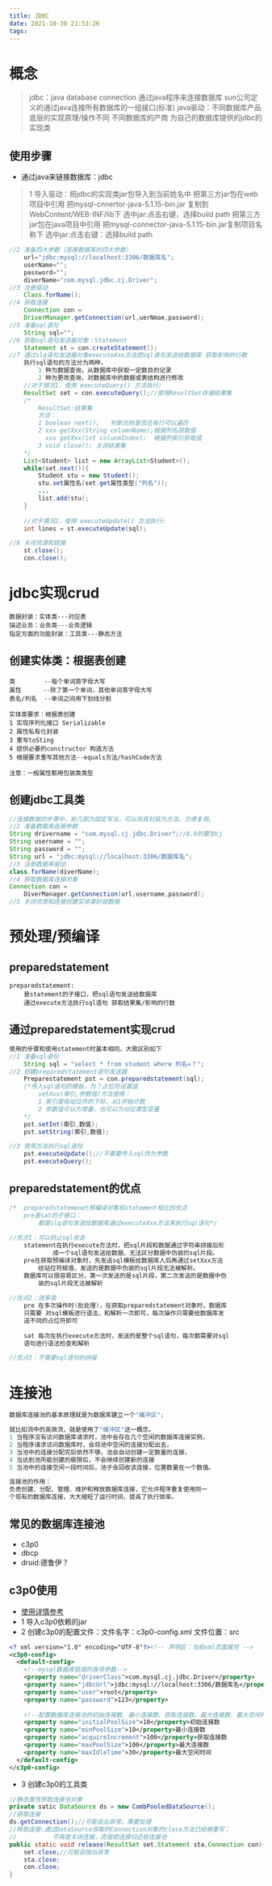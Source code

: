 ```yaml
---
title: JDBC
date: 2021-10-30 21:53:26
tags:
---
```



# 概念

> jdbc：java database connection
> 		通过java程序来连接数据库
> 		sun公司定义的通过java连接所有数据库的一组接口(标准)
> java驱动：不同数据库产品 底层的实现原理/操作不同
> 		不同数据库的产商 为自己的数据库提供的jdbc的实现类	

<!-- more -->

## 使用步骤

- 通过java来链接数据库：jdbc

> 1 导入驱动：把jdbc的实现类jar包导入到当前姓名中
> 把第三方jar包在web项目中引用
> 	把mysql-cnnertor-java-5.1.15-bin.jar
> 	复制到WebContent/WEB-INF/lib下
> 	选中jar:点击右键，选择build path
> 把第三方jar包在java项目中引用
> 	把mysql-connector-java-5.1.15-bin.jar复制项目名称下
> 	选中jar:点击右键：选择build path

~~~java
//2 准备四大参数（连接数据库的四大参数）
	url="jdbc:mysql://localhost:3306/数据库名";
	userName="";
	password="";
	diverName="com.mysql.jdbc.cj.Driver";
//3 注册驱动
	Class.forName();
//4 获取连接
	Connection con = 
    DriverManager.getConnection(url,uerNmae,password);
//5 准备sql语句
	String sql="";
//6 获取sql语句发送器对象：Statement
	Statement st = con.createStatement();
//7 通过slq语句发送器对象executeXxx方法把sql语句发送给数据库 获取影响的行数
	执行sql语句的方法分为两种，
        1 种为数据查询，从数据库中获取一定数目的记录
        2 种为更改查询，对数据库中的数据或表结构进行修改
    //对于情况1，使用 executeQuery() 方法执行;
	ResultSet set = con.executeQuery();//使用ResultSet存储结果集
	/*
		ResultSet:结果集
		方法：
		1 boolean next();	判断光标是否还有行可以遍历
		2 xxx getXxx(String columnName);根据列名获取值
		  xxx getXxx(int colunmIndex);	根据列索引获取值
		3 void close(); 关闭结果集
	*/
	List<Student> list = new ArrayList<Student>();
	while(set.next()){
        Student stu = new Student();
        stu.set属性名(set.get属性类型("列名"));
        ...
        list.add(stu);
    }
	
	//对于情况2，使用 executeUpdate() 方法执行;
	int lines = st.executeUpdate(sql);

//8 关闭资源和链接
	st.close();
	con.close();
~~~



# jdbc实现crud

~~~
数据封装：实体类---对应表
描述业务：业务类---业务逻辑
指定方面的功能封装：工具类---静态方法
~~~

## 创建实体类：根据表创建

~~~
类		 --每个单词首字母大写
属性		--除了第一个单词，其他单词首字母大写
表名/列名  --单词之间用下划线分割

实体类要求：根据表创建
1 实现序列化接口 Serializable
2 属性私有化封装
3 重写toSting
4 提供必要的constructor 构造方法
5 根据要求重写其他方法--equals方法/hashCode方法

注意：一般属性都用包装类类型
~~~

## 创建jdbc工具类

~~~java
//连接数据的步骤中，前几部为固定写法，可以将其封装为方法，方便复用。
//2 准备数据库连接参数
String drivername = "com.mysql.cj.jdbc.Driver";//8.0的要加cj
String username = "";
String password = "";
String url = "jdbc:mysql://localhost:3306/数据库名";
//3 注册数据库驱动
class.forName(diverName);
//4 获取数据库连接对象
Connection con = 
    DiverManager.getConnection(url,username,password);
//5 关闭资源和连接创建实体类封装数据
~~~

# 预处理/预编译

## preparedstatement

~~~
preparedstatement:
	是statement的子接口，把sql语句发送给数据库
	通过execute方法执行sql语句 获取结果集/影响的行数
~~~

## 通过preparedstatement实现crud

~~~java
使用的步骤和使用statement时基本相同，大致区别如下
//1 准备sql语句
	String sql = "select * from student where 列名=？";
//2 创建preparedstatement语句发送器
	Preparestatement pst = con.preparedstatement(sql);
	/*传入sql语句的模板，为？占位符设置值
		setXxx(索引,参数值)方法使用：
		1 索引是指站位符的下标，从1开始计数
		2 参数值可以为常量，也可以为对应类型变量
	*/
	pst.setInt(索引,数值);
	pst.setString(索引,数值);

//3 使用方法执行sql语句
	pst.executeUpdate();//不需要传入sql作为参数
	pst.executeQuery();

~~~

## preparedstatement的优点

~~~java
/*	preparedstatemenet预编译对象和statement相比的优点
	pre是sat的子接口：
    	都是slq语句发送给数据库通过executeXxx方法来执行sql语句*/
    
//优点1：可以防止sql攻击
	statement在执行execute方法时，把sql片段和数据通过字符串拼接后形
			成一个sql语句发送给数据，无法区分数据中伪装的sql片段。
	pre在获取预编译对象时，先发送sql模板给数据库人后再通过setXxx方法
		给站位符赋值，发送的是数据中伪装的sql片段无法被解析。
	数据库可以很容易区分，第一次发送的是sql片段，第二次发送的是数据中伪
		装的sql片段无法被解析
		
//优点2：效率高
	pre 在多次操作时(批处理)，在获取preparedstatement对象时，数据库
	只需要	对sql模板进行语法，和解析一次即可，每次操作只需要给数据库发
	送不同的占位符即可
    
    sat 每次在执行execute方法时，发送的是整个sql语句，每次都需要对sql
    语句进行语法检查和解析

//优点3：不需要sql语句的拼接
~~~

# 连接池

~~~java
数据库连接池的基本原理就是为数据库建立一个"缓冲区";

就比如流中的高效流，就是使用了"缓冲区"这一概念。
1 当程序没有访问数据库请求时，池中会存在几个空闲的数据库连接实例，
2 当程序请求访问数据库时，会将池中空闲的连接分配出去，
3 当池中的连接分配完后依然不够，池会自动创建一定数量的连接，
4 当达到池所能创建的极限后，不会继续创建新的连接
5 当池中的连接空闲一段时间后，池子会回收该连接，位置数量在一个数值。

连接池的作用：
负责创建、分配、管理、维护和释放数据库连接，它允许程序重复使用同一
个现有的数据库连接，大大缩短了运行时间，提高了执行效率。
~~~

## 常见的数据库连接池

* c3p0
* dbcp
* druid:德鲁伊？

## c3p0使用

* [使用详情参考](https://www.cnblogs.com/keystone/p/12740309.html)
* 1 导入c3p0依赖的jar
* 2 创建c3p0的配置文件：文件名字：c3p0-config.xml 文件位置：src

~~~xml
<? xml version="1.0" encoding="UTF-8"?><!-- 声明区：当前xml页面属性 -->
<c3p0-config>
  <default-config>
	<!--mysql数据库链接的各项参数-->
	<property name="driverClass">com.mysql.cj.jdbc.Driver</property>
	<property name="jdbcUrl">jdbc:mysql://localhost:3306/数据库名</property>
	<property name="user">root</property>
	<property name="password">123</property>
	
	<!--配置数据库连接池的初始连接数、最小连接数、获取连接数、最大连接数、最大空闲时间-->
    <property name="initialPoolSize">10</property>初始连接数
    <property name="minPoolSize">10</property>最小连接数
	<property name="acquireIncrement">100</property>获取连接数
	<property name="maxPoolSize">100</property>最大连接数
	<property name="maxIdleTime">30</property>最大空闲时间
  </default-config>
</c3p0-config>
~~~

* 3 创建c3p0的工具类

~~~java
//静态属性获取连接池对象
private satic DataSource ds = new CombPooledDataSource();
//获取连接
ds.getConnection();//可能会出异常，需要处理
//释放连接:通过DataSource获取的Connection对象的close方法已经被重写；
//			不再是关闭连接，而是把连接归还给连接池
public static void release(ResultSet set,Statement sta,Connection con){
	set.close;//可能会抛出异常
	sta.close;
	con.close;
}
~~~



